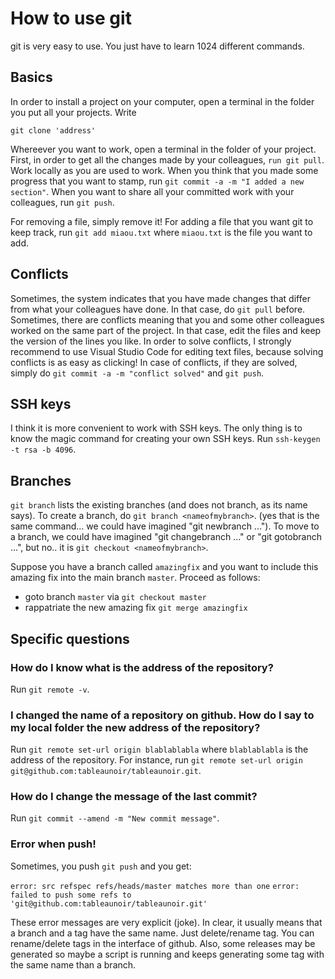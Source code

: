 # How to use git

git is very easy to use. You just have to learn 1024 different commands.

## Basics


In order to install a project on your computer, open a terminal in the folder you put all your projects. Write 

`git clone 'address'` 


Whereever you want to work, open a terminal in the folder of your project. First, in order to get all the changes made by your colleagues, `run git pull`.
    Work locally as you are used to work. When you think that you made some progress that you want to stamp, run `git commit -a -m "I added a new section"`.
    When you want to share all your committed work with your colleagues, run `git push`.

For removing a file, simply remove it!
   For adding a file that you want git to keep track, run `git add miaou.txt` where `miaou.txt` is the file you want to add.
   
   
## Conflicts

 Sometimes, the system indicates that you have made changes that differ from what your colleagues have done. In that case, do `git pull` before.
    Sometimes, there are conflicts meaning that you and some other colleagues worked on the same part of the project. In that case, edit the files and keep the version of the lines you like. In order to solve conflicts, I strongly recommend to use Visual Studio Code for editing text files, because solving conflicts is as easy as clicking!
    In case of conflicts, if they are solved, simply do `git commit -a -m "conflict solved"` and `git push`.



## SSH keys

I think it is more convenient to work with SSH keys. The only thing is to know the magic command for creating your own SSH keys.
Run `ssh-keygen -t rsa -b 4096`.



## Branches

`git branch` lists the existing branches (and does not branch, as its name says). To create a branch, do `git branch <nameofmybranch>`. (yes that is the same command... we could have imagined "git newbranch ...").
To move to a branch, we could have imagined "git changebranch ..." or "git gotobranch ...", but no.. it is `git checkout <nameofmybranch>`. 


Suppose you have a branch called `amazingfix` and you want to include this amazing fix into the main branch `master`. Proceed as follows:
- goto branch `master` via `git checkout master`
- rappatriate the new amazing fix `git merge amazingfix`





## Specific questions

### How do I know what is the address of the repository?

Run `git remote -v`.


### I changed the name of a repository on github. How do I say to my local folder the new address of the repository?

Run  `git remote set-url origin blablablabla` where `blablablabla` is the address of the repository. For instance, run `git remote set-url origin git@github.com:tableaunoir/tableaunoir.git`.




### How do I change the message of the last commit?

Run `git commit --amend -m "New commit message"`.




### Error when push!

Sometimes, you push `git push` and you get:

`error: src refspec refs/heads/master matches more than one`
`error: failed to push some refs to 'git@github.com:tableaunoir/tableaunoir.git'`

These error messages are very explicit (joke). In clear, it usually means that a branch and a tag have the same name. Just delete/rename tag. You can rename/delete tags in the interface of github. Also, some releases may be generated so maybe a script is running and keeps generating some tag with the same name than a branch.



